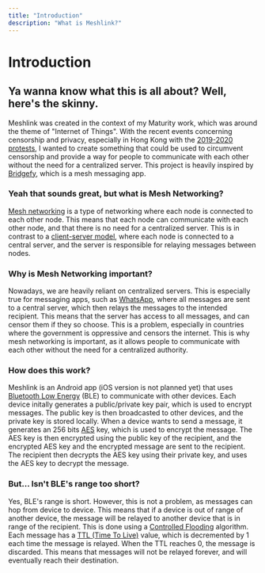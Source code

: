```yaml
---
title: "Introduction"
description: "What is Meshlink?"
---
```


# Introduction

<h2>Ya wanna know what this is all about? Well, here's the skinny.</h2>

Meshlink was created in the context of my Maturity work, which was around the theme of "Internet of Things". With the recent events concerning censorship and privacy, especially in Hong Kong with the [2019-2020 protests](https://en.wikipedia.org/wiki/2019-2020_Hong_Kong_protests), I wanted to create something that could be used to circumvent censorship and provide a way for people to communicate with each other without the need for a centralized server.
This project is heavily inspired by [Bridgefy](https://bridgefy.me/), which is a mesh messaging app.

### Yeah that sounds great, but what is Mesh Networking?

[Mesh networking](https://en.wikipedia.org/wiki/Mesh_networking) is a type of networking where each node is connected to each other node. This means that each node can communicate with each other node, and that there is no need for a centralized server. This is in contrast to a [client-server model](https://en.wikipedia.org/wiki/Client-server_model), where each node is connected to a central server, and the server is responsible for relaying messages between nodes.

### Why is Mesh Networking important?

Nowadays, we are heavily reliant on centralized servers. This is especially true for messaging apps, such as [WhatsApp](https://whatsapp.com), where all messages are sent to a central server, which then relays the messages to the intended recipient. This means that the server has access to all messages, and can censor them if they so choose. This is a problem, especially in countries where the government is oppressive and censors the internet. This is why mesh networking is important, as it allows people to communicate with each other without the need for a centralized authority.

### How does this work?

Meshlink is an Android app (iOS version is not planned yet) that uses [Bluetooth Low Energy](https://en.wikipedia.org/wiki/Bluetooth_Low_Energy) (BLE) to communicate with other devices. Each device initally generates a public/private key pair, which is used to encrypt messages. The public key is then broadcasted to other devices, and the private key is stored locally. When a device wants to send a message, it generates an 256 bits [AES](https://en.wikipedia.org/wiki/Advanced_Encryption_Standard) key, which is used to encrypt the message. The AES key is then encrypted using the public key of the recipient, and the encrypted AES key and the encrypted message are sent to the recipient. The recipient then decrypts the AES key using their private key, and uses the AES key to decrypt the message.

### But... Isn't BLE's range too short?

Yes, BLE's range is short. However, this is not a problem, as messages can hop from device to device. This means that if a device is out of range of another device, the message will be relayed to another device that is in range of the recipient. This is done using a [Controlled Flooding](https://en.wikipedia.org/wiki/Controlled_flooding) algorithm. Each message has a [TTL (Time To Live)](https://fr.wikipedia.org/wiki/Time_to_Live) value, which is decremented by 1 each time the message is relayed. When the TTL reaches 0, the message is discarded. This means that messages will not be relayed forever, and will eventually reach their destination.
